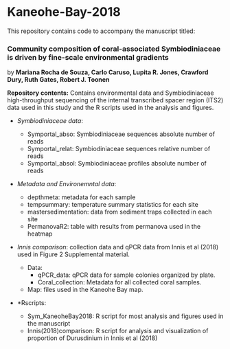 # Kaneohe-Bay-2018
This repository contains code to accompany the manuscript titled:

### **Community composition of coral-associated Symbiodiniaceae is driven by fine-scale environmental gradients**

by **Mariana Rocha de Souza, Carlo Caruso, Lupita R. Jones, Crawford Dury, Ruth Gates, Robert J. Toonen**

**Repository contents:**
Contains environmental data and Symbiodiniaceae high-throughput sequencing of the internal transcribed spacer region (ITS2) data used in this study and the R scripts used in the analysis and figures. 

* *Symbiodiniaceae data*:
     * Symportal_abso: Symbiodiniaceae sequences absolute number of reads
     * Symportal_relat: Symbiodiniaceae sequences relative number of reads
     * Symportal_absol: Symbiodiniaceae profiles absolute number of reads
     
* *Metadata and Environemntal data*: 
     * depthmeta: metadata for each sample
     * tempsummary: temperature summary statistics for each site
     * mastersedimentation: data from sediment traps collected in each site
     * PermanovaR2: table with results from permanova used in the heatmap
     
* *Innis comparison*: collection data and qPCR data from Innis et al (2018) used in Figure 2 Supplemental material. 
     * Data: 
        * qPCR_data: qPCR data for sample colonies organized by plate. 
        * Coral_collection: Metadata for all collected coral samples.
     * Map: files used in the Kaneohe Bay map.

* *Rscripts:
     * Sym_KaneoheBay2018: R script for most analysis and figures used in the manuscript
     * Innis(2018)comparison: R script for analysis and visualization of proportion of Durusdinium in Innis et al (2018)
     




